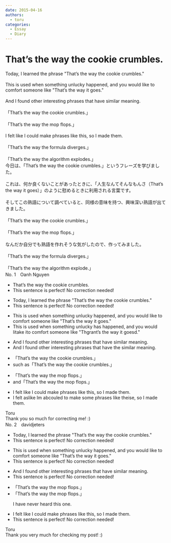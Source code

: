 ```yaml
---
date: 2015-04-16
authors:
  - toru
categories:
  - Essay
  - Diary
---
```


<h1 id="subject_show">That’s the way the cookie crumbles.</h1>
<div class="date" hidden>Apr 16, 2015 22:49</div>
<div id="post"><div id="body_show_ori">
Today, I learned the phrase "That’s the way the cookie crumbles."<br/><br/>This is used when something unlucky happened, and you would like to comfort someone like "That’s the way it goes."<br/><br/>And I found other interesting phrases that have similar meaning.<br/><br/>「That’s the way the cookie crumbles.」　<br/><br/>「That’s the way the mop flops.」<br/><br/>I felt like I could make phrases like this, so I made them.<br/><br/>「That’s the way the formula diverges.」<br/><br/>「That’s the way the algorithm explodes.」
</div></div>

<!-- more -->

<div id="post_ja"><div id="body_show_mo">
今日は、「That’s the way the cookie crumbles.」というフレーズを学びました。<br/><br/>これは、何か良くないことがあったときに、「人生なんてそんなもんさ（That’s the way it goes）」のように慰めるときに利用される言葉です。<br/><br/>そしてこの熟語について調べていると、同様の意味を持つ、興味深い熟語が出てきました。<br/><br/>「That’s the way the cookie crumbles.」　<br/><br/>「That’s the way the mop flops.」<br/><br/>なんだか自分でも熟語を作れそうな気がしたので、作ってみました。<br/><br/>「That’s the way the formula diverges.」<br/><br/>「That’s the way the algorithm explode.」
</div></div>
<div id="block"><div class="first_name"> No. 1　<span class="just_name">Oanh Nguyen</span></div><div id="block2">
<ul class="correction_field">
<li class="incorrect">That’s the way the cookie crumbles.</li>
<li class="corrected perfect">This sentence is perfect! No correction needed!</li>
</ul>
<ul class="correction_field">
<li class="incorrect">Today, I learned the phrase "That’s the way the cookie crumbles."</li>
<li class="corrected perfect">This sentence is perfect! No correction needed!</li>
</ul>
<ul class="correction_field">
<li class="incorrect">This is used when something unlucky happened, and you would like to comfort someone like "That’s the way it goes."</li>
<li class="corrected correct">
This is used when something unlucky ha<span class="f_red">s ha</span>ppened, and you <span class="f_gray"><span class="sline">would li</span></span><span class="f_red">ta</span>ke <span class="f_red">i</span>t<span class="f_gray"><span class="sline">o</span></span> <span class="f_gray"><span class="sline">com</span></span>for<span class="f_gray"><span class="sline">t</span></span> <span class="f_gray"><span class="sline">someone like "Th</span></span><span class="f_red">gr</span>a<span class="f_red">n</span>t<span class="f_gray"><span class="sline">’s th</span></span>e<span class="f_gray"><span class="sline"> way it goes</span></span><span class="f_red">d</span>.<span class="f_gray"><span class="sline">"</span></span>
</li>
</ul>
<ul class="correction_field">
<li class="incorrect">And I found other interesting phrases that have similar meaning.</li>
<li class="corrected correct">
And I found other interesting phrases that have <span class="f_red">the </span>similar meaning.
</li>
</ul>
<ul class="correction_field">
<li class="incorrect">「That’s the way the cookie crumbles.」　</li>
<li class="corrected correct">
<span class="f_red">such as</span>「That’s the way the cookie crumbles.」　
</li>
</ul>
<ul class="correction_field">
<li class="incorrect">「That’s the way the mop flops.」</li>
<li class="corrected correct">
<span class="f_red">and</span>「That’s the way the mop flops.」
</li>
</ul>
<ul class="correction_field">
<li class="incorrect">I felt like I could make phrases like this, so I made them.</li>
<li class="corrected correct">
I felt <span class="f_red">as</span><span class="f_gray"><span class="sline">like</span></span> I<span class="f_red">m</span> <span class="f_red">ab</span><span class="f_gray"><span class="sline">cou</span></span>l<span class="f_red">e</span><span class="f_gray"><span class="sline">d</span></span> <span class="f_red">to </span>make <span class="f_red">some </span>phrases like th<span class="f_red">e</span><span class="f_gray"><span class="sline">i</span></span>s<span class="f_red">e</span>, so I made them.
</li>
</ul>
</div><div class="name"><span class="just_name">Toru</span><br>
Thank you so much for correcting me! :)
</div>
</div>
<div id="block"><div class="first_name"> No. 2　<span class="just_name">davidjeters</span></div><div id="block2">
<ul class="correction_field">
<li class="incorrect">Today, I learned the phrase "That’s the way the cookie crumbles."</li>
<li class="corrected perfect">This sentence is perfect! No correction needed!</li>
</ul>
<ul class="correction_field">
<li class="incorrect">This is used when something unlucky happened, and you would like to comfort someone like "That’s the way it goes."</li>
<li class="corrected perfect">This sentence is perfect! No correction needed!</li>
</ul>
<ul class="correction_field">
<li class="incorrect">And I found other interesting phrases that have similar meaning.</li>
<li class="corrected perfect">This sentence is perfect! No correction needed!</li>
</ul>
<ul class="correction_field">
<li class="incorrect">「That’s the way the mop flops.」</li>
<li class="corrected correct">
「That’s the way the mop flops.」
<p class="correction_comment">I have never heard this one.</p>
</li>
</ul>
<ul class="correction_field">
<li class="incorrect">I felt like I could make phrases like this, so I made them.</li>
<li class="corrected perfect">This sentence is perfect! No correction needed!</li>
</ul>
</div><div class="name"><span class="just_name">Toru</span><br>
Thank you very much for checking my post! :)
</div>
</div>
